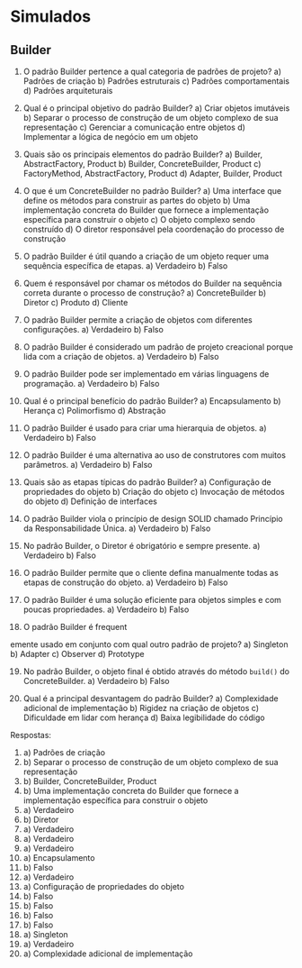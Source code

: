 # Simulados

## Builder

1. O padrão Builder pertence a qual categoria de padrões de projeto?
a) Padrões de criação
b) Padrões estruturais
c) Padrões comportamentais
d) Padrões arquiteturais

2. Qual é o principal objetivo do padrão Builder?
a) Criar objetos imutáveis
b) Separar o processo de construção de um objeto complexo de sua representação
c) Gerenciar a comunicação entre objetos
d) Implementar a lógica de negócio em um objeto

3. Quais são os principais elementos do padrão Builder?
a) Builder, AbstractFactory, Product
b) Builder, ConcreteBuilder, Product
c) FactoryMethod, AbstractFactory, Product
d) Adapter, Builder, Product

4. O que é um ConcreteBuilder no padrão Builder?
a) Uma interface que define os métodos para construir as partes do objeto
b) Uma implementação concreta do Builder que fornece a implementação específica para construir o objeto
c) O objeto complexo sendo construído
d) O diretor responsável pela coordenação do processo de construção

5. O padrão Builder é útil quando a criação de um objeto requer uma sequência específica de etapas.
a) Verdadeiro
b) Falso

6. Quem é responsável por chamar os métodos do Builder na sequência correta durante o processo de construção?
a) ConcreteBuilder
b) Diretor
c) Produto
d) Cliente

7. O padrão Builder permite a criação de objetos com diferentes configurações.
a) Verdadeiro
b) Falso

8. O padrão Builder é considerado um padrão de projeto creacional porque lida com a criação de objetos.
a) Verdadeiro
b) Falso

9. O padrão Builder pode ser implementado em várias linguagens de programação.
a) Verdadeiro
b) Falso

10. Qual é o principal benefício do padrão Builder?
a) Encapsulamento
b) Herança
c) Polimorfismo
d) Abstração

11. O padrão Builder é usado para criar uma hierarquia de objetos.
a) Verdadeiro
b) Falso

12. O padrão Builder é uma alternativa ao uso de construtores com muitos parâmetros.
a) Verdadeiro
b) Falso

13. Quais são as etapas típicas do padrão Builder?
a) Configuração de propriedades do objeto
b) Criação do objeto
c) Invocação de métodos do objeto
d) Definição de interfaces

14. O padrão Builder viola o princípio de design SOLID chamado Princípio da Responsabilidade Única.
a) Verdadeiro
b) Falso

15. No padrão Builder, o Diretor é obrigatório e sempre presente.
a) Verdadeiro
b) Falso

16. O padrão Builder permite que o cliente defina manualmente todas as etapas de construção do objeto.
a) Verdadeiro
b) Falso

17. O padrão Builder é uma solução eficiente para objetos simples e com poucas propriedades.
a) Verdadeiro
b) Falso

18. O padrão Builder é frequent

emente usado em conjunto com qual outro padrão de projeto?
a) Singleton
b) Adapter
c) Observer
d) Prototype

19. No padrão Builder, o objeto final é obtido através do método `build()` do ConcreteBuilder.
a) Verdadeiro
b) Falso

20. Qual é a principal desvantagem do padrão Builder?
a) Complexidade adicional de implementação
b) Rigidez na criação de objetos
c) Dificuldade em lidar com herança
d) Baixa legibilidade do código

Respostas:
1. a) Padrões de criação
2. b) Separar o processo de construção de um objeto complexo de sua representação
3. b) Builder, ConcreteBuilder, Product
4. b) Uma implementação concreta do Builder que fornece a implementação específica para construir o objeto
5. a) Verdadeiro
6. b) Diretor
7. a) Verdadeiro
8. a) Verdadeiro
9. a) Verdadeiro
10. a) Encapsulamento
11. b) Falso
12. a) Verdadeiro
13. a) Configuração de propriedades do objeto
14. b) Falso
15. b) Falso
16. b) Falso
17. b) Falso
18. a) Singleton
19. a) Verdadeiro
20. a) Complexidade adicional de implementação
